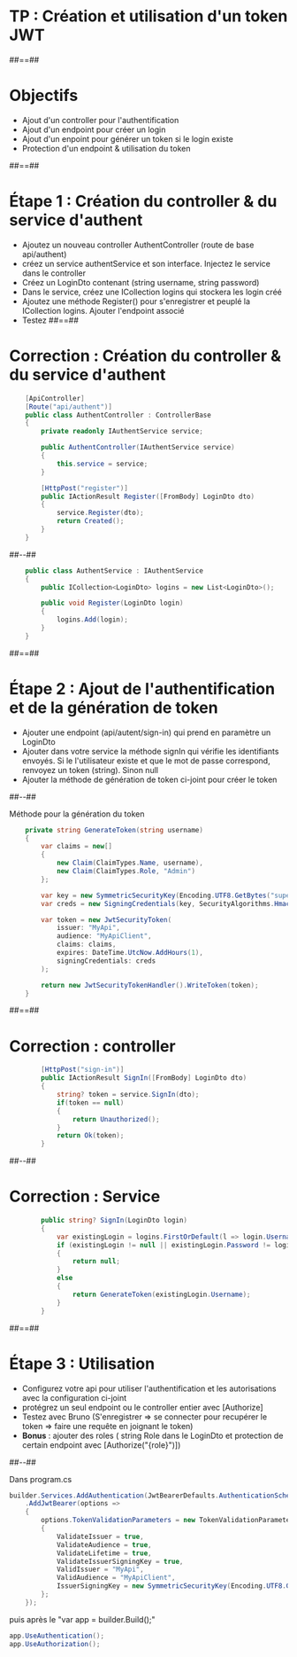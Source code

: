 <!-- .slide: class="transition bg-pink" -->

# TP : Création et utilisation d'un token JWT

##==##
# Objectifs

- Ajout d'un controller pour l'authentification 
- Ajout d'un endpoint pour créer un login
- Ajout d'un enpoint pour générer un token si le login existe
- Protection d'un endpoint & utilisation du token

##==##
# Étape 1 : Création du controller & du service d'authent

- Ajoutez un nouveau controller AuthentController (route de base api/authent)
- créez un service authentService et son interface. Injectez le service dans le controller
- Créez un LoginDto contenant (string username, string password) 
- Dans le service, créez une ICollection<LoginDto> logins qui stockera les login créé
- Ajoutez une méthode Register() pour s'enregistrer et peuplé la ICollection<LoginDto> logins. Ajouter l'endpoint associé
- Testez
##==##
<!-- .slide: class="two-column" data-background="#2c3c4e"-->
#  Correction : Création du controller & du service d'authent

``` cs
    [ApiController]
    [Route("api/authent")]
    public class AuthentController : ControllerBase
    {
        private readonly IAuthentService service;

        public AuthentController(IAuthentService service)
        {
            this.service = service;
        }

        [HttpPost("register")]
        public IActionResult Register([FromBody] LoginDto dto)
        {
            service.Register(dto);
            return Created();
        }
    }
```
##--##

``` cs
    public class AuthentService : IAuthentService
    {
        public ICollection<LoginDto> logins = new List<LoginDto>();

        public void Register(LoginDto login)
        {
            logins.Add(login);
        }
    }
```

##==##
<!-- .slide: class="two-column" data-background="#2c3c4e"-->
#  Étape 2 : Ajout de l'authentification et de la génération de token

- Ajouter une endpoint (api/autent/sign-in) qui prend en paramètre un LoginDto
- Ajouter dans votre service la méthode signIn qui vérifie les identifiants envoyés. Si le l'utilisateur existe et que le mot de passe correspond, renvoyez un token (string). Sinon null
- Ajouter la méthode de génération de token ci-joint pour créer le token 

##--##

Méthode pour la génération du token
``` cs
    private string GenerateToken(string username)
    {
        var claims = new[]
        {
            new Claim(ClaimTypes.Name, username),
            new Claim(ClaimTypes.Role, "Admin")
        };

        var key = new SymmetricSecurityKey(Encoding.UTF8.GetBytes("superSecretKey@345"));
        var creds = new SigningCredentials(key, SecurityAlgorithms.HmacSha256);

        var token = new JwtSecurityToken(
            issuer: "MyApi",
            audience: "MyApiClient",
            claims: claims,
            expires: DateTime.UtcNow.AddHours(1),
            signingCredentials: creds
        );

        return new JwtSecurityTokenHandler().WriteToken(token);
    }
```

##==##
<!-- .slide: class="two-column" data-background="#2c3c4e"-->
#  Correction : controller 
``` cs
        [HttpPost("sign-in")]
        public IActionResult SignIn([FromBody] LoginDto dto)
        {
            string? token = service.SignIn(dto);
            if(token == null)
            {
                return Unauthorized();
            }
            return Ok(token);
        }

```

##--##
#  Correction : Service 
``` cs
        public string? SignIn(LoginDto login)
        {
            var existingLogin = logins.FirstOrDefault(l => login.Username == login.Username);
            if (existingLogin != null || existingLogin.Password != login.Password) 
            {
                return null;
            }
            else 
            {
                return GenerateToken(existingLogin.Username);
            }
        }

```
##==##
<!-- .slide: class="two-column" data-background="#2c3c4e"-->
#  Étape 3 : Utilisation 

- Configurez votre api pour utiliser l'authentification et les autorisations avec la configuration ci-joint
- protégrez un seul endpoint ou le controller entier avec [Authorize]
- Testez avec Bruno (S'enregistrer => se connecter pour recupérer le token => faire une requête en joignant le token)
- **Bonus** : ajouter des roles ( string Role dans le LoginDto et protection de certain endpoint avec [Authorize("{role}")])

##--##

Dans program.cs

``` cs
builder.Services.AddAuthentication(JwtBearerDefaults.AuthenticationScheme)
    .AddJwtBearer(options =>
    {
        options.TokenValidationParameters = new TokenValidationParameters
        {
            ValidateIssuer = true,
            ValidateAudience = true,
            ValidateLifetime = true,
            ValidateIssuerSigningKey = true,
            ValidIssuer = "MyApi",
            ValidAudience = "MyApiClient",
            IssuerSigningKey = new SymmetricSecurityKey(Encoding.UTF8.GetBytes("superSecretKey@345superSecretKey@345")) // clé ≥ 256 bits
        };
    });

```

puis après le "var app = builder.Build();"

``` cs
app.UseAuthentication();
app.UseAuthorization();
```
